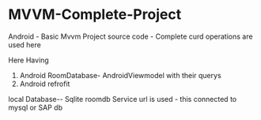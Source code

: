 # MVVM-Complete-Project
Android - Basic Mvvm  Project source code - Complete curd operations are used here


Here  Having 
 1. Android RoomDatabase- AndroidViewmodel with their querys
 2. Android refrofit 
   
   local Database-- Sqlite roomdb
   Service url is used - this connected to mysql or SAP db
   
   
 
